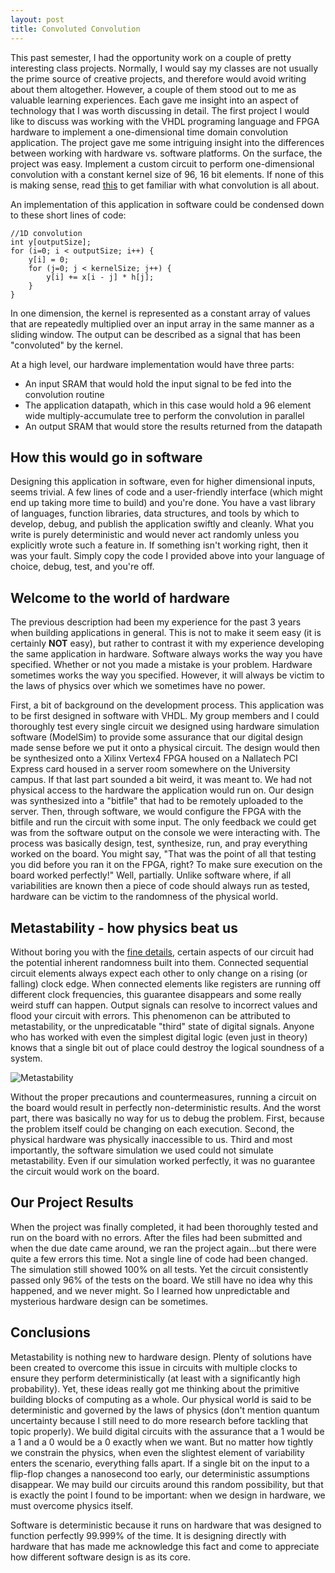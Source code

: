 ```yaml
---
layout: post
title: Convoluted Convolution
---
```


This past semester, I had the opportunity work on a couple of pretty interesting class projects. 
Normally, I would say my classes are not usually the prime source of creative projects, and therefore would avoid writing about them altogether. 
However, a couple of them stood out to me as valuable learning experiences. Each gave me insight into an aspect of technology that I was worth discussing in detail.
The first project I would like to discuss was working with the VHDL programing language and FPGA hardware to implement a one-dimensional time domain convolution application. 
The project gave me some intriguing insight into the differences between working with hardware vs. software platforms.
On the surface, the project was easy. Implement a custom circuit to perform one-dimensional convolution with a constant kernel size of 96, 16 bit elements. 
If none of this is making sense, read [this](https://www.youtube.com/watch?v=zoRJZDiPGds) to get familiar with what convolution is all about.

An implementation of this application in software could be condensed down to these short lines of code:

	//1D convolution
	int y[outputSize];
	for (i=0; i < outputSize; i++) { 
		y[i] = 0;
		for (j=0; j < kernelSize; j++) { 
			y[i] += x[i - j] * h[j]; 
		}
	}


In one dimension, the kernel is represented as a constant array of values that are repeatedly multiplied over an input array in the same manner as a sliding window. 
The output can be described as a signal that has been "convoluted" by the kernel.
 
At a high level, our hardware implementation would have three parts:
* An input SRAM that would hold the input signal to be fed into the convolution routine
* The application datapath, which in this case would hold a 96 element wide multiply-accumulate tree to perform the convolution in parallel
* An output SRAM that would store the results returned from the datapath


## How this would go in software

Designing this application in software, even for higher dimensional inputs, seems trivial. A few lines of code and a user-friendly interface 
(which might end up taking more time to build) and you're done. You have a vast library of languages, function libraries, data structures, and tools 
by which to develop, debug, and publish the application swiftly and cleanly. What you write is purely deterministic and would never act randomly unless you 
explicitly wrote such a feature in. If something isn't working right, then it was your fault. Simply copy the code I provided above into your language 
of choice, debug, test, and you're off.

## Welcome to the world of hardware

The previous description had been my experience for the past 3 years when building applications in general. This is not to make it seem easy (it is certainly **NOT** easy), 
but rather to contrast it with my experience developing the same application in hardware. Software always works the way you have specified. 
Whether or not you made a mistake is your problem. Hardware sometimes works the way you specified. However, it will always be victim to the laws of 
physics over which we sometimes have no power.

First, a bit of background on the development process. This application was to be first designed in software with VHDL. My group members and I could thoroughly test 
every single circuit we designed using hardware simulation software (ModelSim) to provide some assurance that our digital design made sense before we put it onto a 
physical circuit. The design would then be synthesized onto a Xilinx Vertex4 FPGA housed on a Nallatech PCI Express card housed in a server room somewhere on the 
University campus. If that last part sounded a bit weird, it was meant to. We had not physical access to the hardware the application would run on.
Our design was synthesized into a "bitfile" that had to be remotely uploaded to the server. Then, through software, we would configure the FPGA with the bitfile 
and run the circuit with some input. The only feedback we could get was from the software output on the console we were interacting with. The process was basically 
design, test, synthesize, run, and pray everything worked on the board. You might say, "That was the point of all that testing you did before you ran it on the FPGA, right? 
To make sure execution on the board worked perfectly!" Well, partially. Unlike software where, if all variabilities are known then a piece of code should always 
run as tested, hardware can be victim to the randomness of the physical world.
 
## Metastability - how physics beat us

Without boring you with the [fine details](http://www.altera.com/literature/wp/wp-01082-quartus-ii-metastability.pdf), certain aspects of our 
circuit had the potential inherent randomness built into them. Connected sequential circuit elements always expect each other to only change on 
a rising (or falling) clock edge. When connected elements like registers are running off different clock frequencies, this guarantee disappears 
and some really weird stuff can happen. Output signals can resolve to incorrect values and flood your circuit with errors. This phenomenon can 
be attributed to metastability, or the unpredicatable "third" state of digital signals. Anyone who has worked with even the simplest digital logic 
(even just in theory) knows that a single bit out of place could destroy the logical soundness of a system. 

![Metastability](http://i.imgur.com/CqYBRW4.gif)

Without the proper precautions and countermeasures, running a circuit on the board would result in perfectly non-deterministic results. 
And the worst part, there was basically no way for us to debug the problem. First, because the problem itself could be changing on each execution. 
Second, the physical hardware was physically inaccessible to us. Third and most importantly, the software simulation we used could not simulate metastability. 
Even if our simulation worked perfectly, it was no guarantee the circuit would work on the board.

## Our Project Results

When the project was finally completed, it had been thoroughly tested and run on the board with no errors. 
After the files had been submitted and when the due date came around, we ran the project again...but there were quite a few errors this time. 
Not a single line of code had been changed. The simulation still showed 100% on all tests. Yet the circuit consistently passed only 96% of the tests on the board. 
We still have no idea why this happened, and we never might. So I learned how unpredictable and mysterious hardware design can be sometimes. 
 
## Conclusions

Metastability is nothing new to hardware design. Plenty of solutions have been created to overcome this issue in circuits with multiple clocks to ensure they perform 
deterministically (at least with a significantly high probability). Yet, these ideas really got me thinking about the primitive building blocks of computing as a whole. 
Our physical world is said to be deterministic and governed by the laws of physics (don't mention quantum uncertainty because I still need to do more research before 
tackling that topic properly). We build digital circuits with the assurance that a 1 would be a 1 and a 0 would be a 0 exactly when we want. But no matter how tightly 
we constrain the physics, when even the slightest element of variability enters the scenario, everything falls apart. If a single bit on the input to a flip-flop changes 
a nanosecond too early, our deterministic assumptions disappear. We may build our circuits around this random possibility, but that is exactly the point I found to be 
important: when we design in hardware, we must overcome physics itself.

Software is deterministic because it runs on hardware that was designed to function perfectly 99.999% of the time. It is designing directly with hardware that has made 
me acknowledge this fact and come to appreciate how different software design is as its core.



